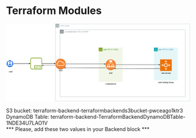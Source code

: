 # Terraform Modules
![terraform architecture](alb.png)

S3 bucket: terraform-backend-terraformbackends3bucket-pwceago1ktr3                                                                     
DynamoDB Table: terraform-backend-TerraformBackendDynamoDBTable-1NDE34U7LAO1V                                                          
*** Please, add these two values in your Backend block *** 